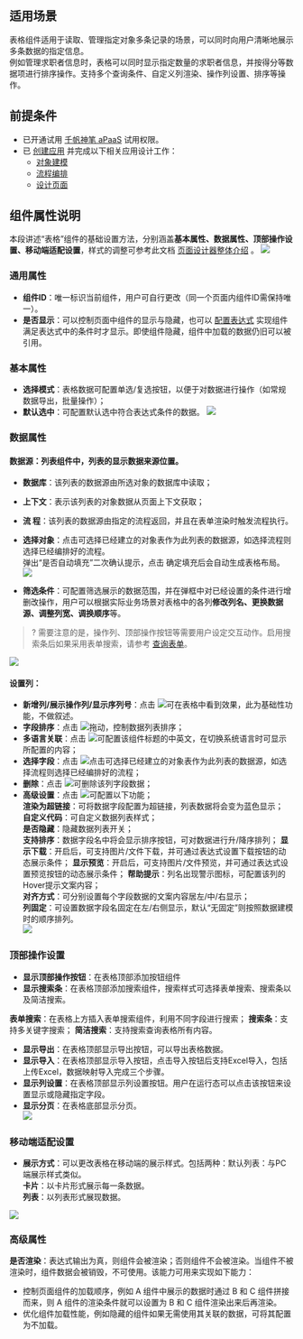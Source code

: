 
## 适用场景

表格组件适用于读取、管理指定对象多条记录的场景，可以同时向用户清晰地展示多条数据的指定信息。  
     例如管理求职者信息时，表格可以同时显示指定数量的求职者信息，并按得分等数据项进行排序操作。支持多个查询条件、自定义列渲染、操作列设置、排序等操作。


## 前提条件  

- 已开通试用 [千帆神笔 aPaaS](https://cloud.tencent.com/login?&s_url=https://apaas.cloud.tencent.com/sign/cloud) 试用权限。
- 已 [创建应用](https://cloud.tencent.com/document/product/1365/51314) 并完成以下相关应用设计工作：
  - [对象建模](https://cloud.tencent.com/document/product/1365/59124)
  - [流程编排](https://cloud.tencent.com/document/product/1365/51322)
  - [设计页面](https://cloud.tencent.com/document/product/1365/59125)

## 组件属性说明
本段讲述“表格”组件的基础设置方法，分别涵盖**基本属性、数据属性、顶部操作设置、移动端适配设置**，样式的调整可参考此文档 [页面设计器整体介绍](https://cloud.tencent.com/document/product/1365/67961) 。
![](https://qcloudimg.tencent-cloud.cn/raw/46c7275475f4cf0fa16cf440e38086a4.png)  

### 通用属性  
- **组件ID**：唯一标识当前组件，用户可自行更改（同一个页面内组件ID需保持唯一）。 
- **是否显示**：可以控制页面中组件的显示与隐藏，也可以 [配置表达式](https://cloud.tencent.com/document/product/1365/67905) 实现组件满足表达式中的条件时才显示。即使组件隐藏，组件中加载的数据仍旧可以被引用。 


### 基本属性

- **选择模式**：表格数据可配置单选/复选按钮，以便于对数据进行操作（如常规数据导出，批量操作）；
- **默认选中**：可配置默认选中符合表达式条件的数据。
![](https://qcloudimg.tencent-cloud.cn/raw/524e766862c64bb5674239bbd6c14256.png)  

### 数据属性  

#### 数据源：列表组件中，列表的显示数据来源位置。  
   - **数据库**：该列表的数据源由所选对象的数据库中读取；
   - **上下文**：表示该列表的对象数据从页面上下文获取；  
   - **流  程**：该列表的数据源由指定的流程返回，并且在表单渲染时触发流程执行。  
- **选择对象**：点击可选择已经建立的对象表作为此列表的数据源，如选择流程则选择已经编排好的流程。  
弹出“是否自动填充”二次确认提示，点击 确定填充后会自动生成表格布局。   
![](https://qcloudimg.tencent-cloud.cn/raw/8151d0858c5ea2a13a1603fc9f2341af.png)  
  
- **筛选条件**：可配置筛选展示的数据范围，并在弹框中对已经设置的条件进行增删改操作，用户可以根据实际业务场景对表格中的各列**修改列名、更换数据源、调整列宽、调换顺序**等。  
>? 需要注意的是，操作列、顶部操作按钮等需要用户设定交互动作。启用搜索条后如果采用表单搜索，请参考 [查询表单](https://cloud.tencent.com/document/product/1365/67966)。  

![](https://qcloudimg.tencent-cloud.cn/raw/14f2136e68a41e3480744db2e9c64ca3.png)  

#### 设置列：   

 - **新增列/展示操作列/显示序列号**：点击 ![](https://qcloudimg.tencent-cloud.cn/raw/d7b125c054b9b6e241b8525e6dc37bd5.png)可在表格中看到效果，此为基础性功能，不做叙述。  
 - **字段排序**：点击 ![](https://qcloudimg.tencent-cloud.cn/raw/52a55e5d2f6827fbb922efb803ddaf6b.png)拖动，控制数据列表排序；  
 - **多语言关联**：点击 ![](https://qcloudimg.tencent-cloud.cn/raw/e51bb12b571351163437c5707f9dd448.png)可配置该组件标题的中英文，在切换系统语言时可显示所配置的内容；  
 - **选择字段**：点击 ![](https://qcloudimg.tencent-cloud.cn/raw/9258f9eec38e293d557b6ca76f2daa07.png)点击可选择已经建立的对象表作为此列表的数据源，如选择流程则选择已经编排好的流程；   
 - **删除**：点击 ![](https://qcloudimg.tencent-cloud.cn/raw/1afb7549facba897a7934237750299b4.png)可删除该列字段数据；  
 - **高级设置**：点击 ![](https://qcloudimg.tencent-cloud.cn/raw/83e4921a3966c41a08b7c588a82b9a19.png)可配置以下功能；    
**渲染为超链接**：可将数据字段配置为超链接，列表数据将会变为蓝色显示；  
**自定义代码**：可自定义数据列表样式；  
**是否隐藏**：隐藏数据列表开关；  
**支持排序**：数据字段名中将会显示排序按钮，可对数据进行升/降序排列；
**显示下载**：开启后，可支持图片/文件下载，并可通过表达式设置下载按钮的动态展示条件；
**显示预览**：开启后，可支持图片/文件预览，并可通过表达式设置预览按钮的动态展示条件；
**帮助提示**：列名出现警示图标，可配置该列的Hover提示文案内容；     
**对齐方式**：可分别设置每个字段数据的文案内容居左/中/右显示；  
**列固定**：可设置数据字段名固定在左/右侧显示，默认“无固定”则按照数据建模时的顺序排列。  
![](https://qcloudimg.tencent-cloud.cn/raw/cbc0fb7ef12d6689973592e75cc477a8.png)

### 顶部操作设置 
- **显示顶部操作按钮**：在表格顶部添加按钮组件   
- **显示搜索条**：在表格顶部添加搜索组件，搜索样式可选择表单搜索、搜索条以及简洁搜索。  

**表单搜索**：在表格上方插入表单搜索组件，利用不同字段进行搜索；
**搜索条**：支持多关键字搜索； 
**简洁搜索**：支持搜索查询表格所有内容。
 
- **显示导出**：在表格顶部显示导出按钮，可以导出表格数据。  
- **显示导入**：在表格顶部显示导入按钮，点击导入按钮后支持Excel导入，包括上传Excel，数据映射导入完成三个步骤。  
- **显示列设置**：在表格顶部显示列设置按钮。用户在运行态可以点击该按钮来设置显示或隐藏指定字段。  
- **显示分页**：在表格底部显示分页。  
![](https://qcloudimg.tencent-cloud.cn/raw/c02eb23112ebf29f15500703257aed96.png)

### 移动端适配设置  
- **展示方式**：可以更改表格在移动端的展示样式。包括两种：默认列表：与PC端展示样式类似。  
**卡片**：以卡片形式展示每一条数据。  
**列表**：以列表形式展现数据。

![](https://qcloudimg.tencent-cloud.cn/raw/b7149889973646470580dcbdb73efdd5.png)  

### 高级属性  
**是否渲染**：表达式输出为真，则组件会被渲染；否则组件不会被渲染。当组件不被渲染时，组件数据会被销毁，不可使用。该能力可用来实现如下能力：  

- 控制页面组件的加载顺序，例如 A 组件中展示的数据时通过 B 和 C 组件拼接而来，则 A 组件的渲染条件就可以设置为 B 和 C 组件渲染出来后再渲染。
- 优化组件加载性能，例如隐藏的组件如果无需使用其关联的数据，可将其配置为不加载。